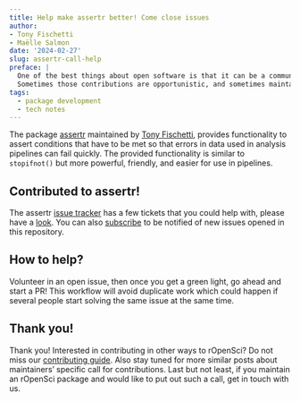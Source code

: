 ```yaml
---
title: Help make assertr better! Come close issues
author: 
- Tony Fischetti
- Maëlle Salmon
date: '2024-02-27'
slug: assertr-call-help
preface: |
  One of the best things about open software is that it can be a community project with contributions from people other than just the maintainer.
  Sometimes those contributions are opportunistic, and sometimes maintainers solicit specific contributions, and that’s the case here!
tags:
  - package development
  - tech notes
---
```


The package [assertr](https://docs.ropensci.org/assertr) maintained by [Tony Fischetti](/author/tony-fischetti/), provides functionality to assert conditions that have to be met so that errors in data used in analysis pipelines can fail quickly. 
The provided functionality is similar to `stopifnot()` but more powerful, friendly, and easier for use in pipelines.


## Contributed to assertr!

The assertr [issue tracker](https://github.com/tonyfischetti/assertr/issues) has a few tickets that you could help with, please have a [look](https://github.com/tonyfischetti/assertr/issues).
You can also [subscribe](https://docs.github.com/en/account-and-profile/managing-subscriptions-and-notifications-on-github/setting-up-notifications/configuring-notifications#configuring-your-watch-settings-for-an-individual-repository) to be notified of new issues opened in this repository.

## How to help?

Volunteer in an open issue, then once you get a green light, go ahead and start a PR! 
This workflow will avoid duplicate work which could happen if several people start solving the same issue at the same time.

## Thank you!

Thank you! 
Interested in contributing in other ways to rOpenSci? 
Do not miss our [contributing guide](https://contributing.ropensci.org). 
Also stay tuned for more similar posts about maintainers’ specific call for contributions.
Last but not least, if you maintain an rOpenSci package and would like to put out such a call, get in touch with us.
